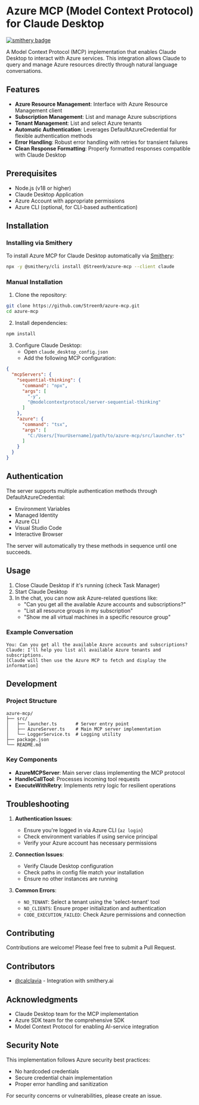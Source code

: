 # Azure MCP (Model Context Protocol) for Claude Desktop

[![smithery badge](https://smithery.ai/badge/@Streen9/azure-mcp)](https://smithery.ai/server/@Streen9/azure-mcp)

A Model Context Protocol (MCP) implementation that enables Claude Desktop to interact with Azure services. This integration allows Claude to query and manage Azure resources directly through natural language conversations.

## Features

- **Azure Resource Management**: Interface with Azure Resource Management client
- **Subscription Management**: List and manage Azure subscriptions
- **Tenant Management**: List and select Azure tenants
- **Automatic Authentication**: Leverages DefaultAzureCredential for flexible authentication methods
- **Error Handling**: Robust error handling with retries for transient failures
- **Clean Response Formatting**: Properly formatted responses compatible with Claude Desktop

## Prerequisites

- Node.js (v18 or higher)
- Claude Desktop Application
- Azure Account with appropriate permissions
- Azure CLI (optional, for CLI-based authentication)

## Installation

### Installing via Smithery

To install Azure MCP for Claude Desktop automatically via [Smithery](https://smithery.ai/server/@Streen9/azure-mcp):

```bash
npx -y @smithery/cli install @Streen9/azure-mcp --client claude
```

### Manual Installation

1. Clone the repository:
```bash
git clone https://github.com/Streen9/azure-mcp.git
cd azure-mcp
```

2. Install dependencies:
```bash
npm install
```

3. Configure Claude Desktop:
   - Open `claude_desktop_config.json`
   - Add the following MCP configuration:
```json
{
  "mcpServers": {
    "sequential-thinking": {
      "command": "npx",
      "args": [
        "-y",
        "@modelcontextprotocol/server-sequential-thinking"
      ]
    },
    "azure": {
      "command": "tsx",
      "args": [
        "C:/Users/[YourUsername]/path/to/azure-mcp/src/launcher.ts"
      ]
    }
  }
}
```

## Authentication

The server supports multiple authentication methods through DefaultAzureCredential:
- Environment Variables
- Managed Identity
- Azure CLI
- Visual Studio Code
- Interactive Browser

The server will automatically try these methods in sequence until one succeeds.

## Usage

1. Close Claude Desktop if it's running (check Task Manager)
2. Start Claude Desktop
3. In the chat, you can now ask Azure-related questions like:
   - "Can you get all the available Azure accounts and subscriptions?"
   - "List all resource groups in my subscription"
   - "Show me all virtual machines in a specific resource group"

### Example Conversation

```
You: Can you get all the available Azure accounts and subscriptions?
Claude: I'll help you list all available Azure tenants and subscriptions.
[Claude will then use the Azure MCP to fetch and display the information]
```

## Development

### Project Structure

```
azure-mcp/
├── src/
│   ├── launcher.ts       # Server entry point
│   ├── AzureServer.ts    # Main MCP server implementation
│   └── LoggerService.ts  # Logging utility
├── package.json
└── README.md
```

### Key Components

- **AzureMCPServer**: Main server class implementing the MCP protocol
- **HandleCallTool**: Processes incoming tool requests
- **ExecuteWithRetry**: Implements retry logic for resilient operations

## Troubleshooting

1. **Authentication Issues**:
   - Ensure you're logged in via Azure CLI (`az login`)
   - Check environment variables if using service principal
   - Verify your Azure account has necessary permissions

2. **Connection Issues**:
   - Verify Claude Desktop configuration
   - Check paths in config file match your installation
   - Ensure no other instances are running

3. **Common Errors**:
   - `NO_TENANT`: Select a tenant using the 'select-tenant' tool
   - `NO_CLIENTS`: Ensure proper initialization and authentication
   - `CODE_EXECUTION_FAILED`: Check Azure permissions and connection

## Contributing

Contributions are welcome! Please feel free to submit a Pull Request.

## Contributors

- [@calclavia](https://github.com/calclavia) - Integration with smithery.ai

## Acknowledgments

- Claude Desktop team for the MCP implementation
- Azure SDK team for the comprehensive SDK
- Model Context Protocol for enabling AI-service integration

## Security Note

This implementation follows Azure security best practices:
- No hardcoded credentials
- Secure credential chain implementation
- Proper error handling and sanitization

For security concerns or vulnerabilities, please create an issue.